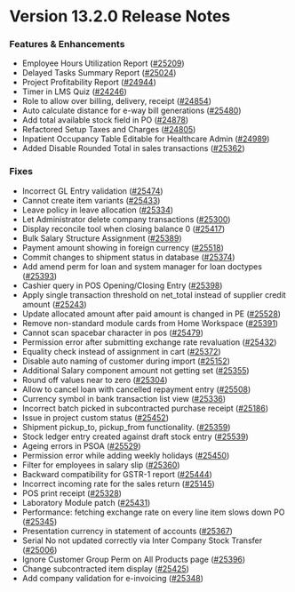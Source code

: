 # Version 13.2.0 Release Notes

### Features & Enhancements

- Employee Hours Utilization Report ([#25209](https://github.com/netmanthan/tallyzen/pull/25209))
- Delayed Tasks Summary Report ([#25024](https://github.com/netmanthan/tallyzen/pull/25024))
- Project Profitability Report ([#24944](https://github.com/netmanthan/tallyzen/pull/24944))
- Timer in LMS Quiz ([#24246](https://github.com/netmanthan/tallyzen/pull/24246))
- Role to allow over billing, delivery, receipt ([#24854](https://github.com/netmanthan/tallyzen/pull/24854))
- Auto calculate distance for e-way bill generations ([#25480](https://github.com/netmanthan/tallyzen/pull/25480))
- Add total available stock field in PO ([#24878](https://github.com/netmanthan/tallyzen/pull/24878))
- Refactored Setup Taxes and Charges ([#24805](https://github.com/netmanthan/tallyzen/pull/24805))
- Inpatient Occupancy Table Editable for Healthcare Admin ([#24989](https://github.com/netmanthan/tallyzen/pull/24989))
- Added Disable Rounded Total in sales transactions ([#25362](https://github.com/netmanthan/tallyzen/pull/25362))


### Fixes

- Incorrect GL Entry validation ([#25474](https://github.com/netmanthan/tallyzen/pull/25474))
- Cannot create item variants ([#25433](https://github.com/netmanthan/tallyzen/pull/25433))
- Leave policy in leave allocation ([#25334](https://github.com/netmanthan/tallyzen/pull/25334))
- Let Administrator delete company transactions ([#25300](https://github.com/netmanthan/tallyzen/pull/25300))
- Display reconcile tool when closing balance 0 ([#25417](https://github.com/netmanthan/tallyzen/pull/25417))
- Bulk Salary Structure Assignment ([#25389](https://github.com/netmanthan/tallyzen/pull/25389))
- Payment amount showing in foreign currency ([#25518](https://github.com/netmanthan/tallyzen/pull/25518))
- Commit changes to shipment status in database ([#25374](https://github.com/netmanthan/tallyzen/pull/25374))
- Add amend perm for loan and system manager for loan doctypes ([#25393](https://github.com/netmanthan/tallyzen/pull/25393))
- Cashier query in POS Opening/Closing Entry ([#25398](https://github.com/netmanthan/tallyzen/pull/25398))
- Apply single transaction threshold on net_total instead of supplier credit amount ([#25243](https://github.com/netmanthan/tallyzen/pull/25243))
- Update allocated amount after paid amount is changed in PE ([#25528](https://github.com/netmanthan/tallyzen/pull/25528))
- Remove non-standard module cards from Home Workspace ([#25391](https://github.com/netmanthan/tallyzen/pull/25391))
- Cannot scan spacebar character in pos ([#25479](https://github.com/netmanthan/tallyzen/pull/25479))
- Permission error after submitting exchange rate revaluation ([#25432](https://github.com/netmanthan/tallyzen/pull/25432))
- Equality check instead of assignment in cart ([#25372](https://github.com/netmanthan/tallyzen/pull/25372))
- Disable auto naming of customer during import ([#25152](https://github.com/netmanthan/tallyzen/pull/25152))
- Additional Salary component amount not getting set ([#25355](https://github.com/netmanthan/tallyzen/pull/25355))
- Round off values near to zero ([#25304](https://github.com/netmanthan/tallyzen/pull/25304))
- Allow to cancel loan with cancelled repayment entry ([#25508](https://github.com/netmanthan/tallyzen/pull/25508))
- Currency symbol in bank transaction list view ([#25336](https://github.com/netmanthan/tallyzen/pull/25336))
- Incorrect batch picked in subcontracted purchase receipt ([#25186](https://github.com/netmanthan/tallyzen/pull/25186))
- Issue in project custom status ([#25452](https://github.com/netmanthan/tallyzen/pull/25452))
- Shipment pickup_to, pickup_from functionality. ([#25359](https://github.com/netmanthan/tallyzen/pull/25359))
- Stock ledger entry created against draft stock entry ([#25539](https://github.com/netmanthan/tallyzen/pull/25539))
- Ageing errors in PSOA ([#25529](https://github.com/netmanthan/tallyzen/pull/25529))
- Permission error while adding weekly holidays ([#25450](https://github.com/netmanthan/tallyzen/pull/25450))
- Filter for employees in salary slip ([#25360](https://github.com/netmanthan/tallyzen/pull/25360))
- Backward compatibility for GSTR-1 report ([#25444](https://github.com/netmanthan/tallyzen/pull/25444))
- Incorrect incoming rate for the sales return ([#25145](https://github.com/netmanthan/tallyzen/pull/25145))
- POS print receipt ([#25328](https://github.com/netmanthan/tallyzen/pull/25328))
- Laboratory Module patch ([#25431](https://github.com/netmanthan/tallyzen/pull/25431))
- Performance: fetching exchange rate on every line item slows down PO ([#25345](https://github.com/netmanthan/tallyzen/pull/25345))
- Presentation currency in statement of accounts ([#25367](https://github.com/netmanthan/tallyzen/pull/25367))
- Serial No not updated correctly via Inter Company Stock Transfer ([#25006](https://github.com/netmanthan/tallyzen/pull/25006))
- Ignore Customer Group Perm on All Products page ([#25396](https://github.com/netmanthan/tallyzen/pull/25396))
- Change subcontracted item display ([#25425](https://github.com/netmanthan/tallyzen/pull/25425))
- Add company validation for e-invoicing ([#25348](https://github.com/netmanthan/tallyzen/pull/25348))
